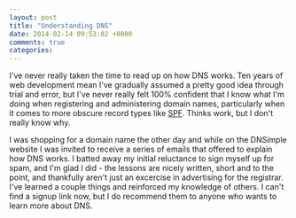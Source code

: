 ```yaml
---
layout: post
title: "Understanding DNS"
date: 2014-02-14 09:53:02 +0000
comments: true
categories: 
---
```


I've never really taken the time to read up on how DNS works. Ten years of web development mean I've gradually assumed a pretty good idea through trial and error, but I've never really felt 100% confident that I know what I'm doing when registering and administering domain names, particularly when it comes to more obscure record types like [SPF](http://www.zytrax.com/books/dns/ch9/spf.html). Thinks work, but I don't really know why.

I was shopping for a domain name the other day and while on the DNSimple website I was invited to receive a series of emails that offered to explain how DNS works. I batted away my initial reluctance to sign myself up for spam, and I'm glad I did - the lessons are nicely written, short and to the point, and thankfully aren't just an excercise in advertising for the registrar. I've learned a couple things and reinforced my knowledge of others. I can't find a signup link now, but I do recommend them to anyone who wants to learn more about DNS.